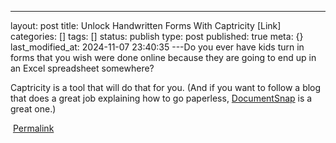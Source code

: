 ---
layout: post
title: Unlock Handwritten Forms With Captricity [Link]
categories: []
tags: []
status: publish
type: post
published: true
meta: {}
last_modified_at: 2024-11-07 23:40:35
---Do you ever have kids turn in forms that you wish were done online because they are going to end up in an Excel spreadsheet somewhere? 

​Captricity is a tool that will do that for you. (And if you want to follow a blog that does a great job explaining how to go paperless, 
[DocumentSnap](http://www.documentsnap.com/) is a great one.)​

​
[Permalink](http://paperlessprincipal.com/blog/captricity)
